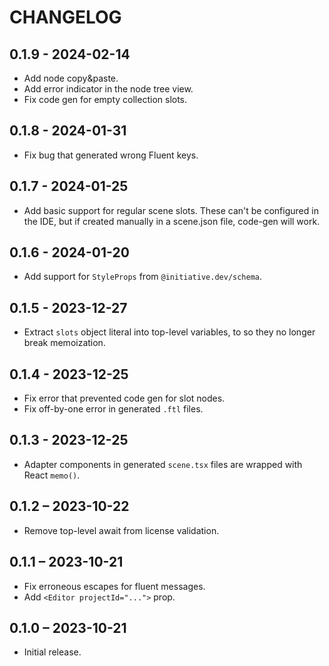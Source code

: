 # CHANGELOG

## 0.1.9 - 2024-02-14

- Add node copy&paste.
- Add error indicator in the node tree view.
- Fix code gen for empty collection slots.

## 0.1.8 - 2024-01-31

- Fix bug that generated wrong Fluent keys.

## 0.1.7 - 2024-01-25

- Add basic support for regular scene slots.
  These can't be configured in the IDE, but if created manually in a scene.json file, code-gen will work.

## 0.1.6 - 2024-01-20

- Add support for `StyleProps` from `@initiative.dev/schema`.

## 0.1.5 - 2023-12-27

- Extract `slots` object literal into top-level variables, to so they no longer break memoization.

## 0.1.4 - 2023-12-25

- Fix error that prevented code gen for slot nodes.
- Fix off-by-one error in generated `.ftl` files.

## 0.1.3 - 2023-12-25

- Adapter components in generated `scene.tsx` files are wrapped with React `memo()`.

## 0.1.2 – 2023-10-22

- Remove top-level await from license validation.

## 0.1.1 – 2023-10-21

- Fix erroneous escapes for fluent messages.
- Add `<Editor projectId="...">` prop.

## 0.1.0 – 2023-10-21

- Initial release.
